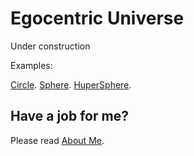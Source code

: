 ﻿# Egocentric Universe

Under construction

Examples:

[Circle](https://raw.githack.com/anhr/egocentricUniverse/master/Examples/circle.html).
[Sphere](https://raw.githack.com/anhr/egocentricUniverse/master/Examples/sphere.html).
[HuperSphere](https://raw.githack.com/anhr/egocentricUniverse/master/Examples/huperSphere.html).

 ## Have a job for me?
Please read [About Me](https://anhr.github.io/AboutMe/).

